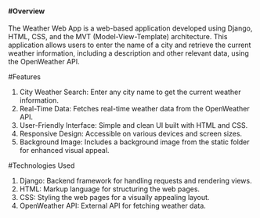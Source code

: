 <h4>#Overview</h4>
  The Weather Web App is a web-based application developed using Django, HTML, CSS, and the MVT (Model-View-Template) architecture. 
  This application allows users to enter the name of a city and retrieve the current weather information, including a description 
  and other relevant data, using the OpenWeather API.

#Features
1) City Weather Search: Enter any city name to get the current weather information.
2) Real-Time Data: Fetches real-time weather data from the OpenWeather API.
3) User-Friendly Interface: Simple and clean UI built with HTML and CSS.
4) Responsive Design: Accessible on various devices and screen sizes.
5) Background Image: Includes a background image from the static folder for enhanced visual appeal.

#Technologies Used
1) Django: Backend framework for handling requests and rendering views.
2) HTML: Markup language for structuring the web pages.
3) CSS: Styling the web pages for a visually appealing layout.
4) OpenWeather API: External API for fetching weather data.
